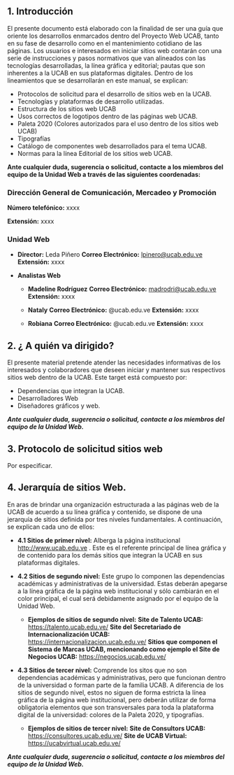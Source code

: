 ## 1. Introducción 

 El presente documento está elaborado con la finalidad de ser una guía que oriente los desarrollos enmarcados dentro del Proyecto Web UCAB, tanto en su fase de desarrollo como en el mantenimiento cotidiano de las páginas. Los usuarios e interesados en iniciar sitios web contarán con una serie de instrucciones y pasos normativos que van alineados con las tecnologías desarrolladas, la línea gráfica y editorial; pautas que son inherentes a la UCAB en sus plataformas digitales.
 Dentro de los lineamientos que se desarrollarán en este manual, se explican:
 
-  Protocolos de solicitud para el desarrollo de sitios web en la UCAB.
-  Tecnologías y plataformas de desarrollo utilizadas.
-  Estructura de los sitios web UCAB
-  Usos correctos de logotipos dentro de las páginas web UCAB.
-  Paleta 2020 (Colores autorizados para el uso dentro de los sitios web UCAB)
-  Tipografías
-  Catálogo de componentes web desarrollados para el tema UCAB.
-  Normas para la línea Editorial de los sitios web UCAB. 

**Ante cualquier duda, sugerencia o solicitud, contacte a los miembros del equipo de la Unidad Web a través de las siguientes coordenadas:** 

### Dirección General de Comunicación, Mercadeo y Promoción 

**Número telefónico:** xxxx

**Extensión:** xxxx 

### Unidad Web

 - **Director:** Leda Piñero 
 **Correo Electrónico:** lpinero@ucab.edu.ve 
 **Extensión:** xxxx 

- **Analistas Web** 

   - **Madeline Rodríguez**
 **Correo Electrónico:** madrodri@ucab.edu.ve 
 **Extensión:** xxxx  

   - **Nataly**
 **Correo Electrónico:** @ucab.edu.ve 
 **Extensión:** xxxx 

  - **Robiana**
 **Correo Electrónico:** @ucab.edu.ve 
 **Extensión:** xxxx 
 
 ## 2. ¿ A quién va dirigido? 

El presente material pretende atender las necesidades informativas de los interesados y colaboradores que deseen iniciar y mantener sus respectivos sitios web dentro de la UCAB. Este target está compuesto por: 

- Dependencias que integran la UCAB.
- Desarrolladores Web
- Diseñadores gráficos y web. 

**_Ante cualquier duda, sugerencia o solicitud, contacte a los miembros del equipo de la Unidad Web._**

## 3.   Protocolo de solicitud sitios web
Por especificar. 

## 4. Jerarquía de sitios Web. 

En aras de brindar una organización estructurada a las páginas web de la UCAB de acuerdo a su línea gráfica y contenido, se dispone de una jerarquía de sitios definida por tres niveles fundamentales. A continuación, se explican cada uno de ellos:

- **4.1 Sitios de primer nivel:** Alberga la página institucional http://www.ucab.edu.ve . Este es el referente principal de línea gráfica y de contenido para los demás sitios que integran la UCAB en sus plataformas digitales. 

- **4.2 Sitios de segundo nivel:** Este grupo lo componen las dependencias académicas y administrativas de la universidad. Estas deberán apegarse a la línea gráfica de la página web institucional y sólo cambiarán en el color principal, el cual será debidamente asignado por el equipo de la Unidad Web.

  - **Ejemplos de sitios de segundo nivel:** 
  **Site de Talento UCAB:** https://talento.ucab.edu.ve/
  **Site del Secretariado de Internacionalización UCAB:** https://internacionalizacion.ucab.edu.ve/
  **Sitios que componen el Sistema de Marcas UCAB, mencionando como ejemplo el Site de Negocios UCAB:** https://negocios.ucab.edu.ve/ 




- **4.3 Sitios de tercer nivel:** Comprende los sitos que no son dependencias académicas y administrativas, pero que funcionan dentro de la universidad o forman parte de la familia UCAB. A diferencia de los sitios de segundo nivel, estos no siguen de forma estricta la línea gráfica de la página web institucional, pero deberán utilizar de forma obligatoria elementos que son transversales para toda la plataforma digital de la universidad: colores de la Paleta 2020, y tipografías. 

  - **Ejemplos de sitios de tercer nivel:** 
    **Site de Consultors UCAB:** https://consultores.ucab.edu.ve/
    **Site de UCAB Virtual:**  https://ucabvirtual.ucab.edu.ve/ 

**_Ante cualquier duda, sugerencia o solicitud, contacte a los miembros del equipo de la Unidad Web._** 

